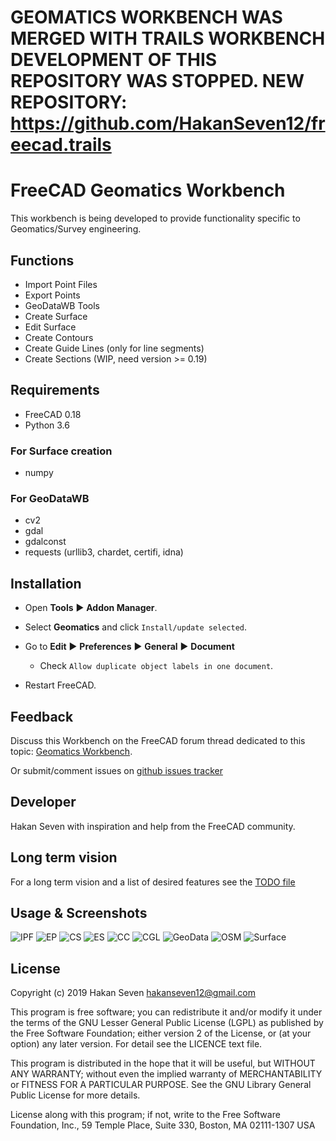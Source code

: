 # GEOMATICS WORKBENCH WAS MERGED WITH TRAILS WORKBENCH DEVELOPMENT OF THIS REPOSITORY WAS STOPPED. NEW REPOSITORY: https://github.com/HakanSeven12/freecad.trails

# FreeCAD Geomatics Workbench
This workbench is being developed to provide functionality specific to Geomatics/Survey engineering.

## Functions
* Import Point Files  
* Export Points  
* GeoDataWB Tools
* Create Surface  
* Edit Surface  
* Create Contours  
* Create Guide Lines  (only for line segments)
* Create Sections (WIP, need version >= 0.19)

## Requirements
* FreeCAD 0.18  
* Python 3.6  
### For Surface creation 
* numpy
### For GeoDataWB 
* cv2
* gdal
* gdalconst
* requests (urllib3, chardet, certifi, idna)

## Installation
* Open **Tools** :arrow_forward: **Addon Manager**.

* Select **Geomatics** and click `Install/update selected`.  

* Go to **Edit** :arrow_forward: **Preferences** :arrow_forward: **General** :arrow_forward: **Document**  
  * Check `Allow duplicate object labels in one document`.  

* Restart FreeCAD.

## Feedback 
Discuss this Workbench on the FreeCAD forum thread dedicated to this topic: 
[Geomatics Workbench](https://forum.freecadweb.org/viewtopic.php?f=8&t=34371).

Or submit/comment issues on [github issues tracker](https://github.com/HakanSeven12/FreeCAD-Geomatics-Workbench/issues)

## Developer 
Hakan Seven with inspiration and help from the FreeCAD community.

## Long term vision 
For a long term vision and a list of desired features see the [TODO file](https://github.com/HakanSeven12/FreeCAD-Geomatics-Workbench/blob/master/TODO.md)

## Usage & Screenshots
![IPF](https://user-images.githubusercontent.com/3831435/59975941-f9e35800-95c6-11e9-9afc-05f5a5d0bf2d.gif)
![EP](https://user-images.githubusercontent.com/3831435/59975942-f9e35800-95c6-11e9-995d-4263f34f6f87.gif)
![CS](https://user-images.githubusercontent.com/3831435/59975943-f9e35800-95c6-11e9-99d3-65282669817b.gif)
![ES](https://user-images.githubusercontent.com/3831435/59975944-fa7bee80-95c6-11e9-8b47-a2f583fa25a6.gif)
![CC](https://user-images.githubusercontent.com/3831435/59975946-fa7bee80-95c6-11e9-8e2f-7bdffac13d01.gif)
![CGL](https://user-images.githubusercontent.com/3831435/58638005-76eb1c80-82fc-11e9-83bd-49dbb06d9202.png)
![GeoData](https://user-images.githubusercontent.com/3831435/59973802-212d2b80-95ad-11e9-919f-8cf3f75cb375.png)
![OSM](https://user-images.githubusercontent.com/3831435/59843173-ad96de80-9360-11e9-9c6a-153449516a7f.png)
![Surface](https://user-images.githubusercontent.com/3831435/59920075-fff40000-9431-11e9-8411-b13032364f28.gif)

## License
Copyright (c) 2019 Hakan Seven <hakanseven12@gmail.com>

This program is free software; you can redistribute it and/or modify it under the terms of the GNU Lesser General Public License (LGPL) as published by the Free Software Foundation; either version 2 of the License, or (at your option) any later version. For detail see the LICENCE text file.

This program is distributed in the hope that it will be useful, but WITHOUT ANY WARRANTY; without even the implied warranty of MERCHANTABILITY or FITNESS FOR A PARTICULAR PURPOSE.  See the GNU Library General Public License for more details.

License along with this program; if not, write to the Free Software Foundation, Inc., 59 Temple Place, Suite 330, Boston, MA  02111-1307 USA
